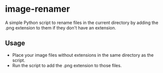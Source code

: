 # image-renamer
A simple Python script to rename files in the current directory by adding the .png extension to them if they don't have an extension.

## Usage
- Place your image files without extensions in the same directory as the script.
- Run the script to add the .png extension to those files.
